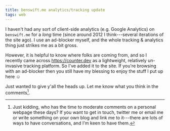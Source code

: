 ```yaml
---
title: benswift.me analytics/tracking update
tags: web
---
```


I haven't had any sort of client-side analytics (e.g. Google Analytics) on
`benswift.me` for a _long_ time (since around 2012 I think---several iterations
of the site ago). I use an ad-blocker myself, and the whole tracking & analytics
thing just strikes me as a bit gross.

However, it is helpful to know where folks are coming from, and so I recently
came across <https://counter.dev> as a lightweight, relatively un-invasive
tracking platform. So I've added it to the site. If you're browsing with an
ad-blocker then you still have my blessing to enjoy the stuff I put up here ☺

Just wanted to give y'all the heads up. Let me know what you think in the comments[^comments].

[^comments]:
    Just kidding, who has the time to moderate comments on a personal webpage
    these days? If you want to get in touch, twitter me or email me or write
    something on your own blog and link me to it---there are lots of ways to
    have conversations, and I'm keen to have them.
